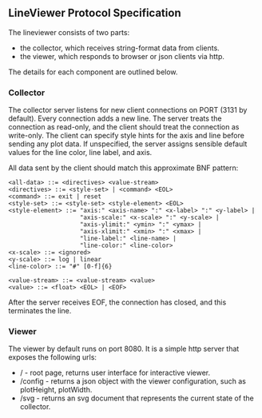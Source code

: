 ## LineViewer Protocol Specification

The lineviewer consists of two parts:
 * the collector, which receives string-format data from clients.
 * the viewer, which responds to browser or json clients via http.

The details for each component are outlined below.

### Collector

The collector server listens for new client connections on PORT (3131 by
default). Every connection adds a new line. The server treats the connection as
read-only, and the client should treat the connection as write-only.  The
client can specify style hints for the axis and line before sending any plot
data. If unspecified, the server assigns sensible default values for the line
color, line label, and axis. 

All data sent by the client should match this approximate BNF pattern:

    <all-data> ::= <directives> <value-stream>
    <directives> ::= <style-set> | <command> <EOL>
    <command> ::= exit | reset
    <style-set> ::= <style-set> <style-element> <EOL> 
    <style-element> ::= "axis:" <axis-name> ":" <x-label> ":" <y-label> |
	                    "axis-scale:" <x-scale> ":" <y-scale> |
	                    "axis-ylimit:" <ymin> ":" <ymax> |
	                    "axis-xlimit:" <xmin> ":" <xmax> |
	                    "line-label:" <line-name> |
	                    "line-color:" <line-color>
    <x-scale> ::= <ignored>
    <y-scale> ::= log | linear
    <line-color> ::= "#" [0-f]{6}

    <value-stream> ::= <value-stream> <value>
    <value> ::= <float> <EOL> | <EOF>

After the server receives EOF, the connection has closed, and this terminates
the line.

### Viewer

The viewer by default runs on port 8080. It is a simple http server that
exposes the following urls:

 * / - root page, returns user interface for interactive viewer.
 * /config - returns a json object with the viewer configuration, such as
   plotHeight, plotWidth.
 * /svg - returns an svg document that represents the current state of the collector.
